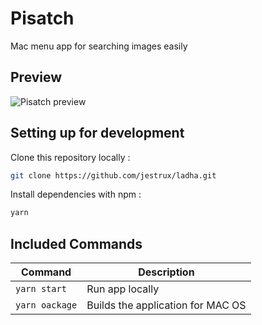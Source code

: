 # Pisatch
Mac menu app for searching images easily

## Preview
![Pisatch preview](/preview.gif?raw=true "Pisatch preview")

## Setting up for development

Clone this repository locally :

``` bash
git clone https://github.com/jestrux/ladha.git
```

Install dependencies with npm :

``` bash
yarn
```

## Included Commands

|Command|Description|
|--|--|
|`yarn start`| Run app locally |
|`yarn oackage`|  Builds the application for MAC OS